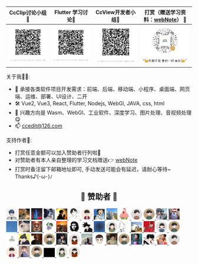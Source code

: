 
|   CcClip讨论小组🍻   |   Flutter 学习讨论📝   |  CcView开发者小组🎨   |   打赏（赠送学习资料：[webNote](https://github.com/Cc-Edit/webNote)） :confetti_ball:    |
|:------------------------------:|:------------------:|:------------------:|:-----------------------------------:|
| ![CcClip.png](https://github.com/Cc-Edit/Cc-Edit/blob/main/public/CcClip.png) | ![Flutter.png](https://github.com/Cc-Edit/Cc-Edit/blob/main/public/Flutter.png) |  ![CcView.png](https://github.com/Cc-Edit/Cc-Edit/blob/main/public/CcView.png) |     ![img.png](https://github.com/Cc-Edit/Cc-Edit/blob/main/public/img.png)  |

关于我👷🏼:
- 📢 承接各类软件项目开发需求：前端、后端、移动端、小程序、桌面端、网页端、运维、部署、UI设计、二开
- 🛠️ Vue2, Vue3, React, Flutter, Nodejs, WebGl, JAVA, css, html
- 💼 兴趣方向是 Wasm、WebGl、工业软件、深度学习、图片处理、音视频处理 😋
- 📫 ccedit@126.com

支持作者🎁:
- 打赏任意金额可以加入赞助者行列啦🥰
- 对赞助者有本人亲自整理的学习文档赠送👉 [webNote](https://github.com/Cc-Edit/webNote)
- 打赏时备注留下邮箱地址即可, 手动发送可能会有延迟，请耐心等待~  Thanks♪(･ω･)ﾉ
<div align="center">
  <h2 align="center">🎉 赞助者 🎉</h2>
</div>

<p align="left">
  <a href="https://github.com/Cc-Edit" title='就是你个城' target="_blank" rel="noopener noreferrer">
    <img alt="就是你个城" src="https://github.com/Cc-Edit/Cc-Edit/blob/main/public/sponsor/jsngc.png" width="30">
  </a>
  <a href="https://github.com/Cc-Edit" title='daigang666' target="_blank" rel="noopener noreferrer">
    <img alt="daigang666" src="https://github.com/Cc-Edit/Cc-Edit/blob/main/public/sponsor/daigang666.jpg" width="30">
  </a>
  <a href="https://github.com/Cc-Edit" title='dh' target="_blank" rel="noopener noreferrer">
     <img alt="dh" src="https://github.com/Cc-Edit/Cc-Edit/blob/main/public/sponsor/dh.png" width="30">
  </a>
  <a href="https://github.com/Cc-Edit" title='ty' target="_blank" rel="noopener noreferrer">
    <img alt="ty" src="https://github.com/Cc-Edit/Cc-Edit/blob/main/public/sponsor/ty.png" width="30">
  </a>
  <a href="https://github.com/Cc-Edit" title='洒脱' target="_blank" rel="noopener noreferrer">
    <img alt="洒脱~" src="https://github.com/Cc-Edit/Cc-Edit/blob/main/public/sponsor/st.png" width="30">
  </a>
  <a href="https://github.com/Cc-Edit" title='心有灵犀' target="_blank" rel="noopener noreferrer">
     <img alt="心有灵犀" src="https://github.com/Cc-Edit/Cc-Edit/blob/main/public/sponsor/xylx.png" width="30">
  </a>

  <a href='https://github.com/Cc-Edit' title='zee' target='_blank' rel='noopener noreferrer'>
    <img alt='zee' src='https://github.com/Cc-Edit/Cc-Edit/blob/main/public/sponsor/backers-1684259743.png' width='30'>
  </a>

  <a href='https://github.com/Cc-Edit' title='#' target='_blank' rel='noopener noreferrer'>
    <img alt='#' src='https://github.com/Cc-Edit/Cc-Edit/blob/main/public/sponsor/0001.png' width='30'>
  </a>

  <a href='https://github.com/Cc-Edit' title='Amotion' target='_blank' rel='noopener noreferrer'>
    <img alt='Amotion' src='https://github.com/Cc-Edit/Cc-Edit/blob/main/public/sponsor/backers-1684743443.png' width='30'>
  </a>
  
  <a href='https://github.com/Cc-Edit' title='聂爬爬Y_🍉' target='_blank' rel='noopener noreferrer'>
    <img alt='聂爬爬Y_🍉' src='https://github.com/Cc-Edit/Cc-Edit/blob/main/public/sponsor/img.png' width='30'>
  </a>  

  <a href='https://github.com/Cc-Edit' title='hty' target='_blank' rel='noopener noreferrer'>
    <img alt='hty' src='https://github.com/Cc-Edit/Cc-Edit/blob/main/public/sponsor/backers-1684826242.png' width='30'>
  </a>

  <a href='https://github.com/Cc-Edit' title='YI' target='_blank' rel='noopener noreferrer'>
    <img alt='YI' src='https://github.com/Cc-Edit/Cc-Edit/blob/main/public/sponsor/backers-1684979450.png' width='30'>
  </a>
  
  <a href='https://github.com/Cc-Edit' title='伎俩' target='_blank' rel='noopener noreferrer'>
    <img alt='伎俩' src='https://github.com/Cc-Edit/Cc-Edit/blob/main/public/sponsor/head.png' width='30'>
  </a>

  <a href='https://github.com/Cc-Edit' title='臭四四' target='_blank' rel='noopener noreferrer'>
    <img alt='臭四四' src='https://github.com/Cc-Edit/Cc-Edit/blob/main/public/sponsor/head1.png' width='30'>
  </a>

  <a href='https://github.com/Cc-Edit' title='youa' target='_blank' rel='noopener noreferrer'>
    <img alt='youa' src='https://github.com/Cc-Edit/Cc-Edit/blob/main/public/sponsor/head2.png' width='30'>
  </a>

  <a href='https://github.com/Cc-Edit' title='阿俊' target='_blank' rel='noopener noreferrer'>
    <img alt='阿俊' src='https://github.com/Cc-Edit/Cc-Edit/blob/main/public/sponsor/ajun.png' width='30'>
  </a>
  
  <a href='https://github.com/Cc-Edit' title='ableﾍ😈ﾍ' target='_blank' rel='noopener noreferrer'>
    <img alt='ableﾍ😈ﾍ' src='https://github.com/Cc-Edit/Cc-Edit/blob/main/public/sponsor/ab.png' width='30'>
  </a>

  <a href='https://github.com/Cc-Edit' title='二 月 ²⁰²³' target='_blank' rel='noopener noreferrer'>
    <img alt='二 月 ²⁰²³' src='https://github.com/Cc-Edit/Cc-Edit/blob/main/public/sponsor/ey.png' width='30'>
  </a>

  <a href='https://github.com/Cc-Edit' title='冰火凌云' target='_blank' rel='noopener noreferrer'>
    <img alt='冰火凌云' src='https://github.com/Cc-Edit/Cc-Edit/blob/main/public/sponsor/bhly.png' width='30'>
  </a>
  
  <a href='https://github.com/Cc-Edit' title='Exception' target='_blank' rel='noopener noreferrer'>
    <img alt='Exception' src='https://github.com/Cc-Edit/Cc-Edit/blob/main/public/sponsor/ex.png' width='30'>
  </a>

  <a href='https://github.com/Cc-Edit' title='没有人比我的头像还帅了吧' target='_blank' rel='noopener noreferrer'>
    <img alt='没有人比我的头像还帅了吧' src='https://github.com/Cc-Edit/Cc-Edit/blob/main/public/sponsor/tx.png' width='30'>
  </a>
  
  <a href='https://github.com/Cc-Edit' title='weboob' target='_blank' rel='noopener noreferrer'>
    <img alt='weboob' src='https://github.com/Cc-Edit/Cc-Edit/blob/main/public/sponsor/weboob.png' width='30'>
  </a>

  <a href='https://github.com/Cc-Edit' title='凉豆仁。' target='_blank' rel='noopener noreferrer'>
    <img alt='凉豆仁。' src='https://github.com/Cc-Edit/Cc-Edit/blob/main/public/sponsor/ldr.png' width='30'>
  </a>

  <a href='https://github.com/Cc-Edit' title='日富一日' target='_blank' rel='noopener noreferrer'>
    <img alt='日富一日' src='https://github.com/Cc-Edit/Cc-Edit/blob/main/public/sponsor/rfyr.png' width='30'>
  </a>

  <a href='https://github.com/Cc-Edit' title='Can' target='_blank' rel='noopener noreferrer'>
    <img alt='Can' src='https://github.com/Cc-Edit/Cc-Edit/blob/main/public/sponsor/Can.png' width='30'>
  </a>

  <a href='https://github.com/Cc-Edit' title='守拙' target='_blank' rel='noopener noreferrer'>
    <img alt='守拙' src='https://github.com/Cc-Edit/Cc-Edit/blob/main/public/sponsor/sz.png' width='30'>
  </a>

  <a href='https://github.com/Cc-Edit' title='Betty1' target='_blank' rel='noopener noreferrer'>
    <img alt='Betty1' src='https://github.com/Cc-Edit/Cc-Edit/blob/main/public/sponsor/backers-1691046869.png' width='30'>
  </a>

  <a href='https://ccedit.com' title='洛' target='_blank' rel='noopener noreferrer'>
    <img alt='洛' src='https://github.com/Cc-Edit/Cc-Edit/blob/main/public/sponsor/backers-1691049747.png' width='30'>
  </a>

  <a href='https://ccedit.com' title='🍭' target='_blank' rel='noopener noreferrer'>
    <img alt='🍭' src='https://github.com/Cc-Edit/Cc-Edit/blob/main/public/sponsor/backers-1691545655.png' width='30'>
  </a>

  <a href='https://ccedit.com' title='安' target='_blank' rel='noopener noreferrer'>
    <img alt='安' src='https://github.com/Cc-Edit/Cc-Edit/blob/main/public/sponsor/backers-1694249226.png' width='30'>
  </a>

  <a href='https://ccedit.com' title='陈加信' target='_blank' rel='noopener noreferrer'>
    <img alt='陈加信' src='https://github.com/Cc-Edit/Cc-Edit/blob/main/public/sponsor/backers-1694249272.png' width='30'>
  </a>

  <a href='https://ccedit.com' title='honorsuper' target='_blank' rel='noopener noreferrer'>
    <img alt='honorsuper' src='https://github.com/Cc-Edit/Cc-Edit/blob/main/public/sponsor/backers-1695005436.png' width='30'>
  </a>

  <a href='https://ccedit.com' title='C.K.' target='_blank' rel='noopener noreferrer'>
    <img alt='C.K.' src='https://github.com/Cc-Edit/Cc-Edit/blob/main/public/sponsor/backers-1695097418.png' width='30'>
  </a>

  <a href='https://ccedit.com' title='花生' target='_blank' rel='noopener noreferrer'>
    <img alt='花生' src='https://github.com/Cc-Edit/Cc-Edit/blob/main/public/sponsor/backers-1695284868.png' width='30'>
  </a>

  <a href='https://ccedit.com' title='维子' target='_blank' rel='noopener noreferrer'>
    <img alt='维子' src='https://github.com/Cc-Edit/Cc-Edit/blob/main/public/sponsor/backers-1695723754.png' width='30'>
  </a>

  <a href='https://ccedit.com' title='大智' target='_blank' rel='noopener noreferrer'>
    <img alt='大智' src='https://github.com/Cc-Edit/Cc-Edit/blob/main/public/sponsor/backers-1695777123.png' width='30'>
  </a>

  <a href='https://ccedit.com' title='冻柠葡萄' target='_blank' rel='noopener noreferrer'>
    <img alt='冻柠葡萄' src='https://github.com/Cc-Edit/Cc-Edit/blob/main/public/sponsor/backers-1696081335.png' width='30'>
  </a>

  <a href='https://ccedit.com' title='北海小七' target='_blank' rel='noopener noreferrer'>
    <img alt='北海小七' src='https://github.com/Cc-Edit/Cc-Edit/blob/main/public/sponsor/backers-1696081336.png' width='30'>
  </a>

  <a href='https://ccedit.com' title='jenkin_infj-a' target='_blank' rel='noopener noreferrer'>
    <img alt='jenkin_infj-a' src='https://github.com/Cc-Edit/Cc-Edit/blob/main/public/sponsor/backers-1699253589.png' width='30'>
  </a>

  <a href='https://ccedit.com' title='^_^' target='_blank' rel='noopener noreferrer'>
    <img alt='^_^' src='https://github.com/Cc-Edit/Cc-Edit/blob/main/public/sponsor/backers-1699585815.png' width='30'>
  </a>

  <a href='https://ccedit.com' title='豪' target='_blank' rel='noopener noreferrer'>
    <img alt='豪' src='https://github.com/Cc-Edit/Cc-Edit/blob/main/public/sponsor/backers-1701311189.png' width='30'>
  </a>

  <a href='https://ccedit.com' title='--' target='_blank' rel='noopener noreferrer'>
    <img alt='--' src='https://github.com/Cc-Edit/Cc-Edit/blob/main/public/sponsor/backers-1701420087.png' width='30'>
  </a>

  <a href='https://ccedit.com' title='律政先锋' target='_blank' rel='noopener noreferrer'>
    <img alt='律政先锋' src='https://github.com/Cc-Edit/Cc-Edit/blob/main/public/sponsor/backers-1701669912.png' width='30'>
  </a>

  <a href='https://ccedit.com' title='中等生' target='_blank' rel='noopener noreferrer'>
    <img alt='中等生' src='https://github.com/Cc-Edit/Cc-Edit/blob/main/public/sponsor/backers-1701685256.png' width='30'>
  </a>

  <a href='https://ccedit.com' title='道道里' target='_blank' rel='noopener noreferrer'>
    <img alt='道道里' src='https://github.com/Cc-Edit/Cc-Edit/blob/main/public/sponsor/backers-1701757551.png' width='30'>
  </a>

  <a href='https://ccedit.com' title='伍' target='_blank' rel='noopener noreferrer'>
    <img alt='伍' src='https://github.com/Cc-Edit/Cc-Edit/blob/main/public/sponsor/backers-1702535918.png' width='30'>
  </a>

  <a href='https://ccedit.com' title='9801' target='_blank' rel='noopener noreferrer'>
    <img alt='9801' src='https://github.com/Cc-Edit/Cc-Edit/blob/main/public/sponsor/backers-1702535958.png' width='30'>
  </a>

  <a href='https://ccedit.com' title='uuu' target='_blank' rel='noopener noreferrer'>
    <img alt='uuu' src='https://github.com/Cc-Edit/Cc-Edit/blob/main/public/sponsor/backers-1703235983.png' width='30'>
  </a>
</p>
